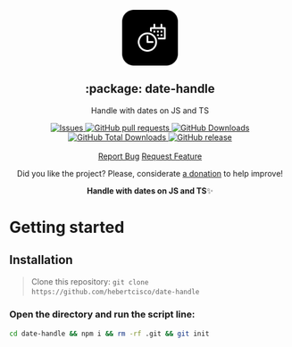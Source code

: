 <p align="center">
 <img width="100px" src="https://raw.githubusercontent.com/hebertcisco/date-handle/main/.github/images/favicon512x512-npm.png" align="center" alt=":package: date-handle" />
 <h2 align="center">:package: date-handle</h2>
 <p align="center">Handle with dates on JS and TS</p>
</p>

  <p align="center">
    <a href="https://github.com/hebertcisco/date-handle/issues">
      <img alt="Issues" src="https://img.shields.io/github/issues/hebertcisco/date-handle?style=flat&color=336791" />
    </a>
    <a href="https://github.com/hebertcisco/date-handle/pulls">
      <img alt="GitHub pull requests" src="https://img.shields.io/github/issues-pr/hebertcisco/date-handle?style=flat&color=336791" />
    </a>
     <a href="https://github.com/hebertcisco/date-handle">
      <img alt="GitHub Downloads" src="https://img.shields.io/npm/dw/date-handle?style=flat&color=336791" />
    </a>
    <a href="https://github.com/hebertcisco/date-handle">
      <img alt="GitHub Total Downloads" src="https://img.shields.io/npm/dt/date-handle?color=336791&label=Total%20downloads" />
    </a>
 <a href="https://github.com/hebertcisco/date-handle">
      <img alt="GitHub release" src="https://img.shields.io/github/release/hebertcisco/date-handle.svg" />
    </a>
    <br />
    <br />
  <a href="https://github.com/hebertcisco/date-handle/issues/new/choose">Report Bug</a>
  <a href="https://github.com/hebertcisco/date-handle/issues/new/choose">Request Feature</a>
  </p>

<p align="center">Did you like the project? Please, considerate <a href="https://www.buymeacoffee.com/hebertcisco">a donation</a> to help improve!</p>

<p align="center"><strong>Handle with dates on JS and TS</strong>✨</p>

# Getting started

## Installation

> Clone this repository: `git clone https://github.com/hebertcisco/date-handle`

### Open the directory and run the script line:

```bash
cd date-handle && npm i && rm -rf .git && git init
```
